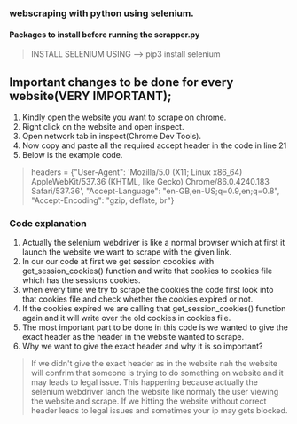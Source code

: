 ### webscraping with python using selenium.

#### Packages to install before running the scrapper.py
> INSTALL SELENIUM USING --> pip3 install selenium

## Important changes to be done for every website(VERY IMPORTANT);
1. Kindly open the website you want to scrape on chrome.
2. Right click on the website and open inspect.
3. Open network tab in inspect(Chrome Dev Tools).
4. Now copy and paste all the required accept header in the code in line 21
5. Below is the example code.
> headers = {"User-Agent": 'Mozilla/5.0 (X11; Linux x86_64) AppleWebKit/537.36 (KHTML, like Gecko) Chrome/86.0.4240.183 Safari/537.36', "Accept-Language": "en-GB,en-US;q=0.9,en;q=0.8", "Accept-Encoding": "gzip, deflate, br"}

### Code explanation
1. Actually the selenium webdriver is like a normal browser which at first it launch the website we want to scrape with the given link.
2. In our our code at first we get session coookies with get_session_cookies() function and write that cookies to cookies file which has the sessions cookies.
3. when every time we try to scrape the cookies the code first look into that cookies file and check whether the cookies expired or not.
4. If the cookies expired we are calling that get_session_cookies() function again and it will write over the old cookies in cookies file.
5. The most important part to be done in this code is we wanted to give the exact header as the header in the website wanted to scrape.
6. Why we want to give the exact header and why it is so important?
> If we didn't give the exact header as in the website nah the website will confrim that someone is trying to do something on website and it may leads to legal issue.
> This happening because actually the selenium webdriver lanch the website like normaly the user viewing the website and scrape.
> If we hitting the website without correct header leads to legal issues and sometimes your ip may gets blocked.